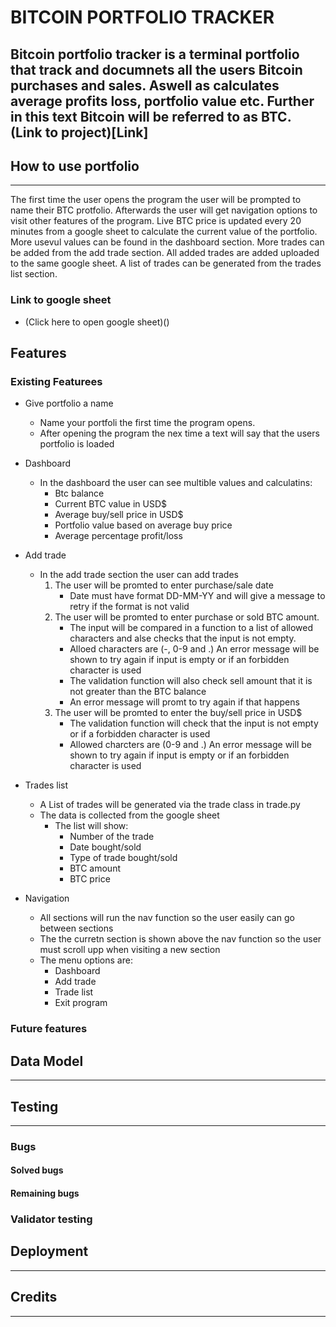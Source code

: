 # BITCOIN PORTFOLIO TRACKER
Bitcoin portfolio tracker is a terminal portfolio that track and documnets all the users Bitcoin purchases and sales.
Aswell as calculates average profits loss, portfolio value etc. Further in this text Bitcoin will be referred to as BTC.
(Link to project)[Link]
---

## How to use portfolio
---
The first time the user opens the program the user will be prompted to name their BTC protfolio.
Afterwards the user will get navigation options to visit other features of the program.
Live BTC price is updated every 20 minutes from a google sheet to calculate the current value of the portfolio.
More usevul values can be found in the dashboard section. More trades can be added from the add trade section.
All added trades are added uploaded to the same google sheet. A list of trades can be generated from the trades list section.

### Link to google sheet
- (Click here to open google sheet)()

## Features

### Existing Featurees

- Give portfolio a name
    - Name your portfoli the first time the program opens.
    - After opening the program the nex time a text will say that the users portfolio is loaded


- Dashboard
    - In the dashboard the user can see multible values and calculatins:
        - Btc balance
        - Current BTC value in USD$
        - Average buy/sell price in USD$
        - Portfolio value based on average buy price
        - Average percentage profit/loss

- Add trade
    - In the add trade section the user can add trades
        1. The user will be promted to enter purchase/sale date
            - Date must have format DD-MM-YY and will give a message to retry if the format is not valid
        2. The user will be promted to enter purchase or sold BTC amount.
            -  The input will be compared in a function to a list of allowed characters and alse checks that the input is not empty.
            - Alloed characters are (-, 0-9 and .) An error message will be shown to try again if input is empty or if an forbidden  character is used
            - The validation function will also check sell amount that it is not greater than the BTC balance
            - An error message will promt to try again if that happens
        3. The user will be promted to enter the buy/sell price in USD$
            - The validation function will check that the input is not empty or if a forbidden character is used
            - Allowed charcters are (0-9 and .) An error message will be shown to try again if input is empty or if an forbidden  character is used
- Trades list
    - A List of trades will be generated via the trade class in trade.py
    - The data is collected from the google sheet
        - The list will show:
            - Number of the trade
            - Date bought/sold
            - Type of trade bought/sold
            - BTC amount
            - BTC price
    
- Navigation
    - All sections will run the nav function so the user easily can go between sections
    - The the curretn section is shown above the nav function so the user must scroll upp when visiting a new section 
    - The menu options are:
        - Dashboard
        - Add trade
        - Trade list
        - Exit program
### Future features


## Data Model
---

## Testing
---
### Bugs

#### Solved bugs

#### Remaining bugs

### Validator testing

## Deployment
---

## Credits
---

